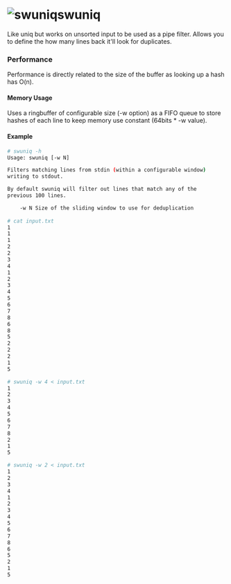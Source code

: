 # ![swuniq](https://i.imgur.com/LpN432Z.png)swuniq
Like uniq but works on unsorted input to be used as a pipe filter.
Allows you to define the how many lines back it'll look for duplicates.

### Performance
Performance is directly related to the size of the buffer as looking up a hash has O(n).

#### Memory Usage
Uses a ringbuffer of configurable size (-w option) as a FIFO queue to store hashes of each line to keep memory use constant (64bits * -w value).


#### Example
```sh
# swuniq -h
Usage: swuniq [-w N]

Filters matching lines from stdin (within a configurable window)
writing to stdout.

By default swuniq will filter out lines that match any of the
previous 100 lines.

	-w N Size of the sliding window to use for deduplication
  
# cat input.txt 
1
1
1
2
2
3
4
1
2
3
4
5
6
7
8
6
8
5
2
2
2
1
5

# swuniq -w 4 < input.txt
1
2
3
4
5
6
7
8
2
1
5

# swuniq -w 2 < input.txt 
1
2
3
4
1
2
3
4
5
6
7
8
6
5
2
1
5
 
```
